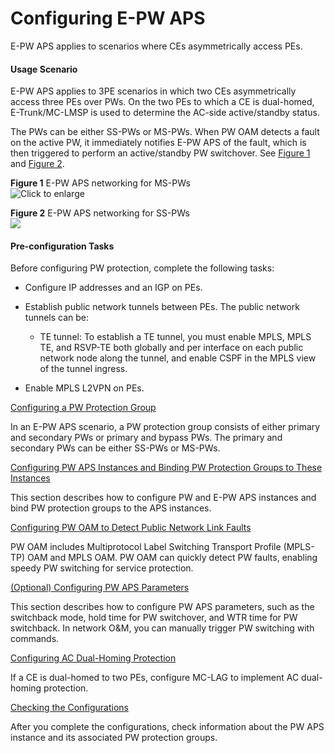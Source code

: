 Configuring E-PW APS
====================

E-PW APS applies to scenarios where CEs asymmetrically access PEs.

#### Usage Scenario

E-PW APS applies to 3PE scenarios in which two CEs asymmetrically access three PEs over PWs. On the two PEs to which a CE is dual-homed, E-Trunk/MC-LMSP is used to determine the AC-side active/standby status.

The PWs can be either SS-PWs or MS-PWs. When PW OAM detects a fault on the active PW, it immediately notifies E-PW APS of the fault, which is then triggered to perform an active/standby PW switchover. See [Figure 1](#EN-US_TASK_0172369876__fig_dc_vrp_vpws_cfg_603401) and [Figure 2](#EN-US_TASK_0172369876__fig_dc_vrp_vpws_cfg_603402).

**Figure 1** E-PW APS networking for MS-PWs  
![](images/fig_dc_vrp_vpws_cfg_603401.png "Click to enlarge")  

**Figure 2** E-PW APS networking for SS-PWs  
![](images/fig_dc_vrp_vpws_cfg_603402.png)  
#### Pre-configuration Tasks

Before configuring PW protection, complete the following tasks:

* Configure IP addresses and an IGP on PEs.
* Establish public network tunnels between PEs. The public network tunnels can be:
  
  + TE tunnel: To establish a TE tunnel, you must enable MPLS, MPLS TE, and RSVP-TE both globally and per interface on each public network node along the tunnel, and enable CSPF in the MPLS view of the tunnel ingress.
* Enable MPLS L2VPN on PEs.


[Configuring a PW Protection Group](../../../../software/nev8r10_vrpv8r16/user/vrp/dc_vrp_vpws_cfg_6035.html)

In an E-PW APS scenario, a PW protection group consists of either primary and secondary PWs or primary and bypass PWs. The primary and secondary PWs can be either SS-PWs or MS-PWs.

[Configuring PW APS Instances and Binding PW Protection Groups to These Instances](../../../../software/nev8r10_vrpv8r16/user/vrp/dc_vrp_vpws_cfg_6036.html)

This section describes how to configure PW and E-PW APS instances and bind PW protection groups to the APS instances.

[Configuring PW OAM to Detect Public Network Link Faults](../../../../software/nev8r10_vrpv8r16/user/vrp/dc_vrp_vpws_cfg_6031-01.html)

PW OAM includes Multiprotocol Label Switching Transport Profile (MPLS-TP) OAM and MPLS OAM. PW OAM can quickly detect PW faults, enabling speedy PW switching for service protection.

[(Optional) Configuring PW APS Parameters](../../../../software/nev8r10_vrpv8r16/user/vrp/dc_vrp_vpws_cfg_6032-01.html)

This section describes how to configure PW APS parameters, such as the switchback mode, hold time for PW switchover, and WTR time for PW switchback. In network O&M, you can manually trigger PW switching with commands.

[Configuring AC Dual-Homing Protection](../../../../software/nev8r10_vrpv8r16/user/vrp/dc_vrp_vpws_cfg_6037.html)

If a CE is dual-homed to two PEs, configure MC-LAG to implement AC dual-homing protection.

[Checking the Configurations](../../../../software/nev8r10_vrpv8r16/user/vrp/dc_vrp_vpws_cfg_6033-01.html)

After you complete the configurations, check information about the PW APS instance and its associated PW protection groups.